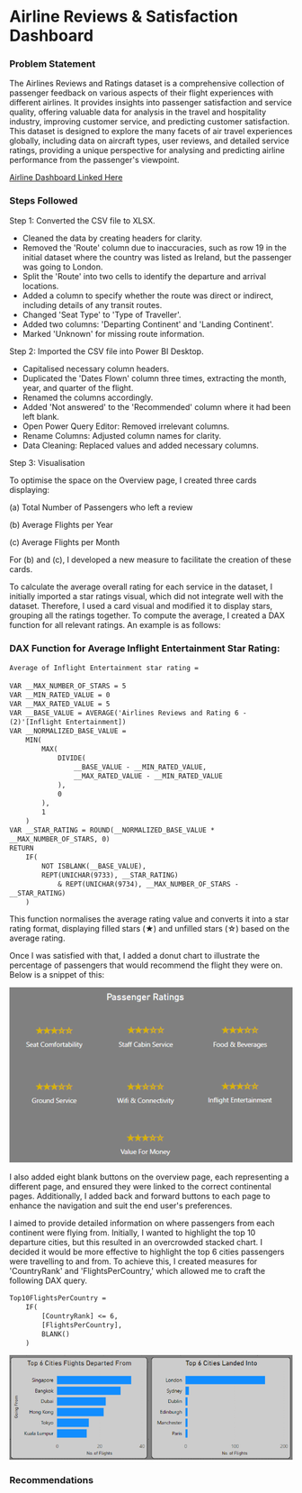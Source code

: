 # Airline Reviews & Satisfaction Dashboard

### Problem Statement

The Airlines Reviews and Ratings dataset is a comprehensive collection of passenger feedback on various aspects of their flight experiences with different airlines. It provides insights into passenger satisfaction and service quality, offering valuable data for analysis in the travel and hospitality industry, improving customer service, and predicting customer satisfaction. This dataset is designed to explore the many facets of air travel experiences globally, including data on aircraft types, user reviews, and detailed service ratings, providing a unique perspective for analysing and predicting airline performance from the passenger's viewpoint.

[Airline Dashboard Linked Here](https://app.powerbi.com/view?r=eyJrIjoiMGM2MWRiYzctNzMxOC00Njk5LTg4NmQtZWM4ODQwM2E3ZjNjIiwidCI6IjAzNzUxNDY2LTM4YzItNDFmYi1iOTgwLTFhMjE2Zjc5YjU0MyJ9)

### Steps Followed

Step 1: Converted the CSV file to XLSX.
  -  Cleaned the data by creating headers for clarity.
  -  Removed the 'Route' column due to inaccuracies, such as row 19 in the initial dataset where the country was listed as Ireland, but the passenger was going to London.
  -  Split the 'Route' into two cells to identify the departure and arrival locations.
  -  Added a column to specify whether the route was direct or indirect, including details of any transit routes.
  -  Changed 'Seat Type' to 'Type of Traveller'.
  -  Added two columns: 'Departing Continent' and 'Landing Continent'.
  -  Marked 'Unknown' for missing route information.

 Step 2: Imported the CSV file into Power BI Desktop.
  -  Capitalised necessary column headers.
  -  Duplicated the 'Dates Flown' column three times, extracting the month, year, and quarter of the flight.
  -  Renamed the columns accordingly.
  -  Added 'Not answered' to the 'Recommended' column where it had been left blank.
  -  Open Power Query Editor: Removed irrelevant columns.
  -   Rename Columns: Adjusted column names for clarity.
  -   Data Cleaning: Replaced values and added necessary columns.

Step 3: Visualisation
 
  To optimise the space on the Overview page, I created three cards displaying:
  
  (a) Total Number of Passengers who left a review
  
  (b) Average Flights per Year
  
  (c) Average Flights per Month
  
For (b) and (c), I developed a new measure to facilitate the creation of these cards.

To calculate the average overall rating for each service in the dataset, I initially imported a star ratings visual, which did not integrate well with the dataset. Therefore, I used a card visual and modified it to display stars, grouping all the ratings together. To compute the average, I created a DAX function for all relevant ratings. An example is as follows:

### DAX Function for Average Inflight Entertainment Star Rating:
```DAX
Average of Inflight Entertainment star rating = 

VAR __MAX_NUMBER_OF_STARS = 5
VAR __MIN_RATED_VALUE = 0
VAR __MAX_RATED_VALUE = 5
VAR __BASE_VALUE = AVERAGE('Airlines Reviews and Rating 6 - (2)'[Inflight Entertainment])
VAR __NORMALIZED_BASE_VALUE =
    MIN(
        MAX(
            DIVIDE(
                __BASE_VALUE - __MIN_RATED_VALUE,
                __MAX_RATED_VALUE - __MIN_RATED_VALUE
            ),
            0
        ),
        1
    )
VAR __STAR_RATING = ROUND(__NORMALIZED_BASE_VALUE * __MAX_NUMBER_OF_STARS, 0)
RETURN
    IF(
        NOT ISBLANK(__BASE_VALUE),
        REPT(UNICHAR(9733), __STAR_RATING)
            & REPT(UNICHAR(9734), __MAX_NUMBER_OF_STARS - __STAR_RATING)
    )
```

This function normalises the average rating value and converts it into a star rating format, displaying filled stars (★) and unfilled stars (☆) based on the average rating.

Once I was satisfied with that, I added a donut chart to illustrate the percentage of passengers that would recommend the flight they were on.  Below is a snippet of this:

![Screenshot](PassengersRatings.PNG)

I also added eight blank buttons on the overview page, each representing a different page, and ensured they were linked to the correct continental pages. Additionally, I added back and forward buttons to each page to enhance the navigation and suit the end user's preferences.

I aimed to provide detailed information on where passengers from each continent were flying from. Initially, I wanted to highlight the top 10 departure cities, but this resulted in an overcrowded stacked chart. I decided it would be more effective to highlight the top 6 cities passengers were travelling to and from. To achieve this, I created measures for 'CountryRank' and 'FlightsPerCountry,' which allowed me to craft the following DAX query.

```DAX
Top10FlightsPerCountry = 
    IF(
        [CountryRank] <= 6, 
        [FlightsPerCountry], 
        BLANK()
    )
```

![Screenshot](CaptureExample.PNG)


### Recommendations

